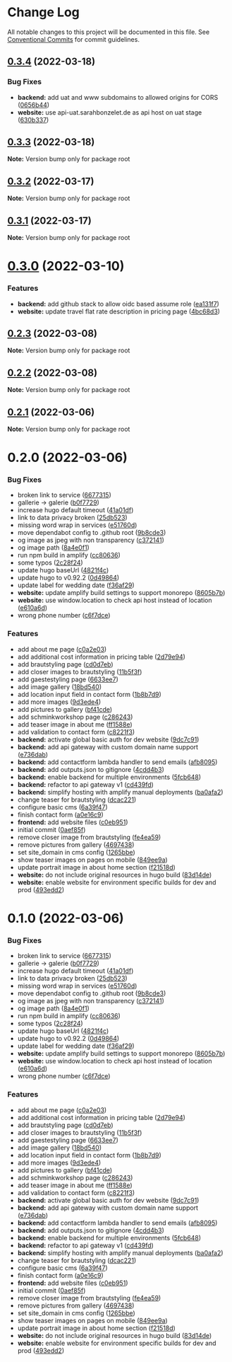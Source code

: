 # Change Log

All notable changes to this project will be documented in this file.
See [Conventional Commits](https://conventionalcommits.org) for commit guidelines.

## [0.3.4](https://github.com/cremich/sarahbonzelet.de/compare/v0.3.3...v0.3.4) (2022-03-18)


### Bug Fixes

* **backend:** add uat and www subdomains to allowed origins for CORS ([0656b44](https://github.com/cremich/sarahbonzelet.de/commit/0656b44a7d3015bbab580cf46c236b9d716ee02f))
* **website:** use api-uat.sarahbonzelet.de as api host on uat stage ([630b337](https://github.com/cremich/sarahbonzelet.de/commit/630b337cae865f90e35a8f9758dfbf9cb449ea4c))





## [0.3.3](https://github.com/cremich/sarahbonzelet.de/compare/v0.3.2...v0.3.3) (2022-03-18)

**Note:** Version bump only for package root





## [0.3.2](https://github.com/cremich/sarahbonzelet.de/compare/v0.3.1...v0.3.2) (2022-03-17)

**Note:** Version bump only for package root





## [0.3.1](https://github.com/cremich/sarahbonzelet.de/compare/v0.3.0...v0.3.1) (2022-03-17)

**Note:** Version bump only for package root





# [0.3.0](https://github.com/cremich/sarahbonzelet.de/compare/v0.2.3...v0.3.0) (2022-03-10)


### Features

* **backend:** add github stack to allow oidc based assume role ([ea131f7](https://github.com/cremich/sarahbonzelet.de/commit/ea131f7d8cc610f86cb99678bcc77c110fe529ea))
* **website:** update travel flat rate description in pricing page ([4bc68d3](https://github.com/cremich/sarahbonzelet.de/commit/4bc68d3f209062acf0f737dcf25fbd629abcd428))





## [0.2.3](https://github.com/cremich/sarahbonzelet.de/compare/v0.2.2...v0.2.3) (2022-03-08)

**Note:** Version bump only for package root





## [0.2.2](https://github.com/cremich/sarahbonzelet.de/compare/v0.2.1...v0.2.2) (2022-03-08)

**Note:** Version bump only for package root





## [0.2.1](https://github.com/cremich/sarahbonzelet.de/compare/v0.2.0...v0.2.1) (2022-03-06)

**Note:** Version bump only for package root





# 0.2.0 (2022-03-06)


### Bug Fixes

* broken link to service ([6677315](https://github.com/cremich/sarahbonzelet.de/commit/6677315ed59cd120c5a7cf9c3a67a0dde06079c3))
* gallerie -> galerie ([b0f7729](https://github.com/cremich/sarahbonzelet.de/commit/b0f772914e4de1e087488559b9e8b633cd4df5b5))
* increase hugo default timeout ([41a01df](https://github.com/cremich/sarahbonzelet.de/commit/41a01df4a906df07c9cb02eba70d4a0c1fdd4774))
* link to data privacy broken ([25db523](https://github.com/cremich/sarahbonzelet.de/commit/25db523bfe19a7a5dcbbed49372842958010ae74))
* missing word wrap in services ([e51760d](https://github.com/cremich/sarahbonzelet.de/commit/e51760d49e34728c78d0c59d78aa483c2eb3d273))
* move dependabot config to .github root ([9b8cde3](https://github.com/cremich/sarahbonzelet.de/commit/9b8cde340ee86aa912e15e5860a21f7576d482cd))
* og image as jpeg with non transparency ([c372141](https://github.com/cremich/sarahbonzelet.de/commit/c37214168ad6c60f9b06844b294afd51cc05d1cc))
* og image path ([8a4e0f1](https://github.com/cremich/sarahbonzelet.de/commit/8a4e0f1838fba1c1d9903269c979ec905eb69b47))
* run npm build in amplify ([cc80636](https://github.com/cremich/sarahbonzelet.de/commit/cc80636442864f34033df8232a0b72a669e73ec1))
* some typos ([2c28f24](https://github.com/cremich/sarahbonzelet.de/commit/2c28f2428ce0ff93ebbd60221dbe1ee6e22c7688))
* update hugo baseUrl ([4821f4c](https://github.com/cremich/sarahbonzelet.de/commit/4821f4c8c5f391b2be1d24598245188460eb9464))
* update hugo to v0.92.2 ([0d49864](https://github.com/cremich/sarahbonzelet.de/commit/0d49864236f79b1b8f6259c444a1cc5eb7b5499a))
* update label for wedding date ([f36af29](https://github.com/cremich/sarahbonzelet.de/commit/f36af29079264848839fabb3b6fe2f2fc5219ab5))
* **website:** update amplify build settings to support monorepo ([8605b7b](https://github.com/cremich/sarahbonzelet.de/commit/8605b7b3290758c4665d5570f16b6d8d04361491))
* **website:** use window.location to check api host instead of location ([e610a6d](https://github.com/cremich/sarahbonzelet.de/commit/e610a6d9a2488941bdc76bec584a00be91b429d5))
* wrong phone number ([c6f7dce](https://github.com/cremich/sarahbonzelet.de/commit/c6f7dcec434649e34466111ce18139da59e55739))


### Features

* add about me page ([c0a2e03](https://github.com/cremich/sarahbonzelet.de/commit/c0a2e035477f583e3563b21923438234b6cd08ec))
* add additional cost information in pricing table ([2d79e94](https://github.com/cremich/sarahbonzelet.de/commit/2d79e942c54574190b107c21c5b9977914ba0cbf))
* add brautstyling page ([cd0d7eb](https://github.com/cremich/sarahbonzelet.de/commit/cd0d7eb823705ac7c5cde8427d4a013d926c3fc9))
* add closer images to brautstyling ([11b5f3f](https://github.com/cremich/sarahbonzelet.de/commit/11b5f3f4256623408932348bf7c60a88228addf5))
* add gaestestyling page ([6633ee7](https://github.com/cremich/sarahbonzelet.de/commit/6633ee76ccb7b92c791d5871edb022fb9bf779b6))
* add image gallery ([18bd540](https://github.com/cremich/sarahbonzelet.de/commit/18bd540764d6e70de00db23b0032b9db9407e437))
* add location input field in contact form ([1b8b7d9](https://github.com/cremich/sarahbonzelet.de/commit/1b8b7d921c85821e77f2bcf89247a40e2377cbd8))
* add more images ([9d3ede4](https://github.com/cremich/sarahbonzelet.de/commit/9d3ede460c66a1f9017246aab71b2bfbec140061))
* add pictures to gallery ([bf41cde](https://github.com/cremich/sarahbonzelet.de/commit/bf41cdecfb65b4bcc009548cc26d35e586b631e6))
* add schminkworkshop page ([c286243](https://github.com/cremich/sarahbonzelet.de/commit/c286243b6877dcb8ad2e4e31908c775ba219f4ec))
* add teaser image in about me ([ff1588e](https://github.com/cremich/sarahbonzelet.de/commit/ff1588e0bbd4d726e6a2773755fd0e7333579985))
* add validation to contact form ([c8221f3](https://github.com/cremich/sarahbonzelet.de/commit/c8221f31231ae82119185e314baf3a29a018b6eb))
* **backend:** activate global basic auth for dev website ([9dc7c91](https://github.com/cremich/sarahbonzelet.de/commit/9dc7c91a4bfeed1dccac34ececf9fb112a0fd77e))
* **backend:** add api gateway with custom domain name support ([e736dab](https://github.com/cremich/sarahbonzelet.de/commit/e736dabc5a67107ae08082df27a0d0b261713206))
* **backend:** add contactform lambda handler to send emails ([afb8095](https://github.com/cremich/sarahbonzelet.de/commit/afb8095cf44f77a4ef4c963c9c6bdadacb09cc44))
* **backend:** add outputs.json to gitignore ([4cdd4b3](https://github.com/cremich/sarahbonzelet.de/commit/4cdd4b3bad78014d82343c8c156e75666133dfa9))
* **backend:** enable backend for multiple environments ([5fcb648](https://github.com/cremich/sarahbonzelet.de/commit/5fcb648c9755ca29895d2f95afcf4db08f73af09))
* **backend:** refactor to api gateway v1 ([cd439fd](https://github.com/cremich/sarahbonzelet.de/commit/cd439fd66f79e40cb66ceb708a565868323b1f7a))
* **backend:** simplify hosting with amplify manual deployments ([ba0afa2](https://github.com/cremich/sarahbonzelet.de/commit/ba0afa2004643d6889a1605be7a5c1cdadfd7077))
* change teaser for brautstyling ([dcac221](https://github.com/cremich/sarahbonzelet.de/commit/dcac2214431467b7f3bcd8fb9d51e089658c15c7))
* configure basic cms ([6a39f47](https://github.com/cremich/sarahbonzelet.de/commit/6a39f477f7ae057ebbe4708f71c9f2f0e9dcca7d))
* finish contact form ([a0e16c9](https://github.com/cremich/sarahbonzelet.de/commit/a0e16c95ff54e287b5bd5ba24163ff2181f12afb))
* **frontend:** add website files ([c0eb951](https://github.com/cremich/sarahbonzelet.de/commit/c0eb951d518bebd6718e28df73d31262704f29b8))
* initial commit ([0aef85f](https://github.com/cremich/sarahbonzelet.de/commit/0aef85f0aed8d1af42642f22d228ef59f3ae861f))
* remove closer image from brautstyling ([fe4ea59](https://github.com/cremich/sarahbonzelet.de/commit/fe4ea593b0e2ba0f42de9f80a031bc787d50bf42))
* remove pictures from gallery ([4697438](https://github.com/cremich/sarahbonzelet.de/commit/46974387bd2a564e1523957e3dc03078643249c0))
* set site_domain in cms config ([1265bbe](https://github.com/cremich/sarahbonzelet.de/commit/1265bbe0842d094781415c28ccaec37a7598e7f1))
* show teaser images on pages on mobile ([849ee9a](https://github.com/cremich/sarahbonzelet.de/commit/849ee9a2ada024d8b561235473d8c6115141be34))
* update portrait image in about home section ([f21518d](https://github.com/cremich/sarahbonzelet.de/commit/f21518dcba6851582864f48f2bf55d044089f7b5))
* **website:** do not include original resources in hugo build ([83d14de](https://github.com/cremich/sarahbonzelet.de/commit/83d14de2fbeccde2c1a31673e1723a791f633ed9))
* **website:** enable website for environment specific builds for dev and prod ([493edd2](https://github.com/cremich/sarahbonzelet.de/commit/493edd256aafe6f82345b6db9079cc97a8dcf590))





# 0.1.0 (2022-03-06)


### Bug Fixes

* broken link to service ([6677315](https://github.com/cremich/sarahbonzelet.de/commit/6677315ed59cd120c5a7cf9c3a67a0dde06079c3))
* gallerie -> galerie ([b0f7729](https://github.com/cremich/sarahbonzelet.de/commit/b0f772914e4de1e087488559b9e8b633cd4df5b5))
* increase hugo default timeout ([41a01df](https://github.com/cremich/sarahbonzelet.de/commit/41a01df4a906df07c9cb02eba70d4a0c1fdd4774))
* link to data privacy broken ([25db523](https://github.com/cremich/sarahbonzelet.de/commit/25db523bfe19a7a5dcbbed49372842958010ae74))
* missing word wrap in services ([e51760d](https://github.com/cremich/sarahbonzelet.de/commit/e51760d49e34728c78d0c59d78aa483c2eb3d273))
* move dependabot config to .github root ([9b8cde3](https://github.com/cremich/sarahbonzelet.de/commit/9b8cde340ee86aa912e15e5860a21f7576d482cd))
* og image as jpeg with non transparency ([c372141](https://github.com/cremich/sarahbonzelet.de/commit/c37214168ad6c60f9b06844b294afd51cc05d1cc))
* og image path ([8a4e0f1](https://github.com/cremich/sarahbonzelet.de/commit/8a4e0f1838fba1c1d9903269c979ec905eb69b47))
* run npm build in amplify ([cc80636](https://github.com/cremich/sarahbonzelet.de/commit/cc80636442864f34033df8232a0b72a669e73ec1))
* some typos ([2c28f24](https://github.com/cremich/sarahbonzelet.de/commit/2c28f2428ce0ff93ebbd60221dbe1ee6e22c7688))
* update hugo baseUrl ([4821f4c](https://github.com/cremich/sarahbonzelet.de/commit/4821f4c8c5f391b2be1d24598245188460eb9464))
* update hugo to v0.92.2 ([0d49864](https://github.com/cremich/sarahbonzelet.de/commit/0d49864236f79b1b8f6259c444a1cc5eb7b5499a))
* update label for wedding date ([f36af29](https://github.com/cremich/sarahbonzelet.de/commit/f36af29079264848839fabb3b6fe2f2fc5219ab5))
* **website:** update amplify build settings to support monorepo ([8605b7b](https://github.com/cremich/sarahbonzelet.de/commit/8605b7b3290758c4665d5570f16b6d8d04361491))
* **website:** use window.location to check api host instead of location ([e610a6d](https://github.com/cremich/sarahbonzelet.de/commit/e610a6d9a2488941bdc76bec584a00be91b429d5))
* wrong phone number ([c6f7dce](https://github.com/cremich/sarahbonzelet.de/commit/c6f7dcec434649e34466111ce18139da59e55739))


### Features

* add about me page ([c0a2e03](https://github.com/cremich/sarahbonzelet.de/commit/c0a2e035477f583e3563b21923438234b6cd08ec))
* add additional cost information in pricing table ([2d79e94](https://github.com/cremich/sarahbonzelet.de/commit/2d79e942c54574190b107c21c5b9977914ba0cbf))
* add brautstyling page ([cd0d7eb](https://github.com/cremich/sarahbonzelet.de/commit/cd0d7eb823705ac7c5cde8427d4a013d926c3fc9))
* add closer images to brautstyling ([11b5f3f](https://github.com/cremich/sarahbonzelet.de/commit/11b5f3f4256623408932348bf7c60a88228addf5))
* add gaestestyling page ([6633ee7](https://github.com/cremich/sarahbonzelet.de/commit/6633ee76ccb7b92c791d5871edb022fb9bf779b6))
* add image gallery ([18bd540](https://github.com/cremich/sarahbonzelet.de/commit/18bd540764d6e70de00db23b0032b9db9407e437))
* add location input field in contact form ([1b8b7d9](https://github.com/cremich/sarahbonzelet.de/commit/1b8b7d921c85821e77f2bcf89247a40e2377cbd8))
* add more images ([9d3ede4](https://github.com/cremich/sarahbonzelet.de/commit/9d3ede460c66a1f9017246aab71b2bfbec140061))
* add pictures to gallery ([bf41cde](https://github.com/cremich/sarahbonzelet.de/commit/bf41cdecfb65b4bcc009548cc26d35e586b631e6))
* add schminkworkshop page ([c286243](https://github.com/cremich/sarahbonzelet.de/commit/c286243b6877dcb8ad2e4e31908c775ba219f4ec))
* add teaser image in about me ([ff1588e](https://github.com/cremich/sarahbonzelet.de/commit/ff1588e0bbd4d726e6a2773755fd0e7333579985))
* add validation to contact form ([c8221f3](https://github.com/cremich/sarahbonzelet.de/commit/c8221f31231ae82119185e314baf3a29a018b6eb))
* **backend:** activate global basic auth for dev website ([9dc7c91](https://github.com/cremich/sarahbonzelet.de/commit/9dc7c91a4bfeed1dccac34ececf9fb112a0fd77e))
* **backend:** add api gateway with custom domain name support ([e736dab](https://github.com/cremich/sarahbonzelet.de/commit/e736dabc5a67107ae08082df27a0d0b261713206))
* **backend:** add contactform lambda handler to send emails ([afb8095](https://github.com/cremich/sarahbonzelet.de/commit/afb8095cf44f77a4ef4c963c9c6bdadacb09cc44))
* **backend:** add outputs.json to gitignore ([4cdd4b3](https://github.com/cremich/sarahbonzelet.de/commit/4cdd4b3bad78014d82343c8c156e75666133dfa9))
* **backend:** enable backend for multiple environments ([5fcb648](https://github.com/cremich/sarahbonzelet.de/commit/5fcb648c9755ca29895d2f95afcf4db08f73af09))
* **backend:** refactor to api gateway v1 ([cd439fd](https://github.com/cremich/sarahbonzelet.de/commit/cd439fd66f79e40cb66ceb708a565868323b1f7a))
* **backend:** simplify hosting with amplify manual deployments ([ba0afa2](https://github.com/cremich/sarahbonzelet.de/commit/ba0afa2004643d6889a1605be7a5c1cdadfd7077))
* change teaser for brautstyling ([dcac221](https://github.com/cremich/sarahbonzelet.de/commit/dcac2214431467b7f3bcd8fb9d51e089658c15c7))
* configure basic cms ([6a39f47](https://github.com/cremich/sarahbonzelet.de/commit/6a39f477f7ae057ebbe4708f71c9f2f0e9dcca7d))
* finish contact form ([a0e16c9](https://github.com/cremich/sarahbonzelet.de/commit/a0e16c95ff54e287b5bd5ba24163ff2181f12afb))
* **frontend:** add website files ([c0eb951](https://github.com/cremich/sarahbonzelet.de/commit/c0eb951d518bebd6718e28df73d31262704f29b8))
* initial commit ([0aef85f](https://github.com/cremich/sarahbonzelet.de/commit/0aef85f0aed8d1af42642f22d228ef59f3ae861f))
* remove closer image from brautstyling ([fe4ea59](https://github.com/cremich/sarahbonzelet.de/commit/fe4ea593b0e2ba0f42de9f80a031bc787d50bf42))
* remove pictures from gallery ([4697438](https://github.com/cremich/sarahbonzelet.de/commit/46974387bd2a564e1523957e3dc03078643249c0))
* set site_domain in cms config ([1265bbe](https://github.com/cremich/sarahbonzelet.de/commit/1265bbe0842d094781415c28ccaec37a7598e7f1))
* show teaser images on pages on mobile ([849ee9a](https://github.com/cremich/sarahbonzelet.de/commit/849ee9a2ada024d8b561235473d8c6115141be34))
* update portrait image in about home section ([f21518d](https://github.com/cremich/sarahbonzelet.de/commit/f21518dcba6851582864f48f2bf55d044089f7b5))
* **website:** do not include original resources in hugo build ([83d14de](https://github.com/cremich/sarahbonzelet.de/commit/83d14de2fbeccde2c1a31673e1723a791f633ed9))
* **website:** enable website for environment specific builds for dev and prod ([493edd2](https://github.com/cremich/sarahbonzelet.de/commit/493edd256aafe6f82345b6db9079cc97a8dcf590))
